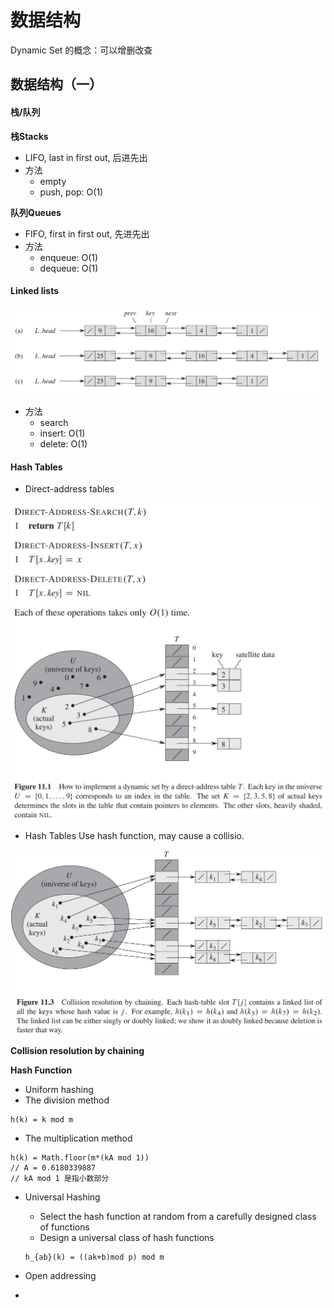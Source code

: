 # 数据结构

Dynamic Set 的概念：可以增删改查

## 数据结构（一）

#### 栈/队列
**栈Stacks**
- LIFO, last in first out, 后进先出
- 方法
    - empty
    - push, pop: O(1)

**队列Queues**
- FIFO, first in first out, 先进先出
- 方法
    - enqueue: O(1)
    - dequeue: O(1)

#### Linked lists
<img src="figure/data_structure/linked_list.png">

- 方法
    - search
    - insert: O(1)
    - delete: O(1)


#### Hash Tables
- Direct-address tables
<img src="figure/data_structure/hash_table_1.png">

- Hash Tables
Use hash function, may cause a collisio.
<img src="figure/data_structure/hash_table_2.png">

**Collision resolution by chaining**

**Hash Function**
- Uniform hashing 
- The division method
```
h(k) = k mod m
```
- The multiplication method
```
h(k) = Math.floor(m*(kA mod 1))
// A = 0.6180339887
// kA mod 1 是指小数部分
```
- Universal Hashing
    - Select the hash function at random from a carefully designed class of functions
    - Design a universal class of hash functions
    ```
    h_{ab}(k) = ((ak+b)mod p) mod m
    ```
- Open addressing


- 


